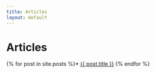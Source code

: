 ```yaml
---
title: Articles
layout: default
---
```


# Articles

{% for post in site.posts %}* <a href="{{ post.url }}">{{ post.title }}</a>
{% endfor %}

